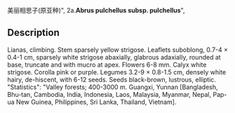 美丽相思子(原亚种)",
2a.**Abrus pulchellus subsp. pulchellus**",

## Description
Lianas, climbing. Stem sparsely yellow strigose. Leaflets suboblong, 0.7-4 × 0.4-1 cm, sparsely white strigose abaxially, glabrous adaxially, rounded at base, truncate and with mucro at apex. Flowers 6-8 mm. Calyx white strigose. Corolla pink or purple. Legumes 3.2-9 × 0.8-1.5 cm, densely white hairy, de-hiscent, with 6-12 seeds. Seeds black-brown, lustrous, elliptic.
  "Statistics": "Valley forests; 400-3000 m. Guangxi, Yunnan [Bangladesh, Bhu-tan, Cambodia, India, Indonesia, Laos, Malaysia, Myanmar, Nepal, Pap-ua New Guinea, Philippines, Sri Lanka, Thailand, Vietnam].
